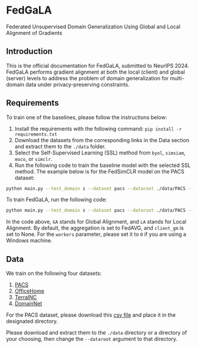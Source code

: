 # FedGaLA
Federated Unsupervised Domain Generalization Using Global and Local Alignment of Gradients

## Introduction
This is the official documentation for FedGaLA, submitted to NeurIPS 2024. FedGaLA performs gradient alignment at both the local (client) and global (server) levels to address the problem of domain generalization for multi-domain data under privacy-preserving constraints.


## Requirements
To train one of the baselines, please follow the instructions below:

1. Install the requirements with the following command:
   `pip install -r requirements.txt`
2. Download the datasets from the corresponding links in the Data section and extract them to the `./data` folder.
3. Select the Self-Supervised Learning (SSL) method from `byol`, `simsiam`, `moco`, or `simclr`.
4. Run the following code to train the baseline model with the selected SSL method. The example below is for the FedSimCLR model on the PACS dataset:

```bash
python main.py --test_domain s --dataset pacs --dataroot ./data/PACS --labeled_ratio 0.1 --communication_rounds 100 --client_epoch 7 --backbone resnet18 --aggregation FedAVG --SSL simclr --labeled_ratio 0.3 --workers 2
```

To train FedGaLA, run the following code:
```bash
python main.py --test_domain s --dataset pacs --dataroot ./data/PACS --labeled_ratio 0.1 --communication_rounds 100 --client_epoch 7 --backbone resnet18 --aggregation GA --SSL simclr --labeled_ratio 0.3 --client_gm LA --local_threshold 0.0 --gamma 0.00 --workers 2
```
In the code above, `GA` stands for Global Alignment, and `LA` stands for Local Alignment. By default, the aggregation is set to FedAVG, and `client_gm` is set to None. For the `workers` parameter, please set it to `0` if you are using a Windows machine.

## Data
We train on the following four datasets:
1. [PACS](https://www.v7labs.com/open-datasets/pacs)
2. [OfficeHome](https://www.hemanthdv.org/officeHomeDataset.html)
3. [TerraINC](https://lilablobssc.blob.core.windows.net/caltechcameratraps/eccv_18_all_images_sm.tar.gz)
4. [DomainNet](http://ai.bu.edu/M3SDA/)

For the PACS dataset, please download this [csv file](https://drive.google.com/file/d/19DZCyBbe_F_-7iUrTxG-AEDlpIUzvpFJ/view?usp=sharing) and place it in the designated directory.

Please download and extract them to the `./data` directory or a directory of your choosing, then change the `--dataroot` argument to that directory.



